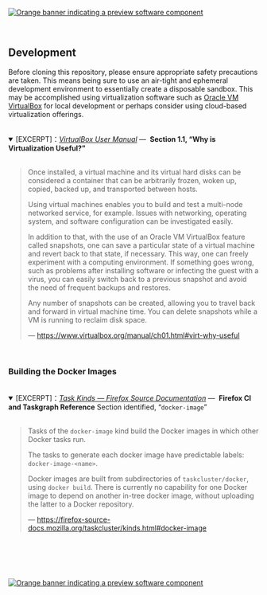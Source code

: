 [![Orange banner indicating a preview software component][release-level-banner--unstable]](##)

<br />

## Development

Before cloning this repository, please ensure appropriate safety precautions are
taken. This means being sure to use an air-tight and ephemeral development
environment to essentially create a disposable sandbox. This may be accomplished
using virtualization software such as [Oracle VM VirtualBox][] for local
development or perhaps consider using cloud-based virtualization
offerings.<br /><br />

<details open><summary>
[EXCERPT]：<em><a title="Oracle® VM VirtualBox® User Manual" <a
  href="https://www.virtualbox.org/manual"
                >VirtualBox User Manual</a></em>&nbsp;&mdash;&nbsp;
  <b>Section 1.1, “Why is Virtualization Useful?”</b>
</summary><br />

> Once installed, a virtual machine and its virtual hard disks can be considered
> a container that can be arbitrarily frozen, woken up, copied, backed up, and
> transported between hosts.
>
> Using virtual machines enables you to build and test a multi-node networked
> service, for example. Issues with networking, operating system, and software
> configuration can be investigated easily.
>
> In addition to that, with the use of an Oracle VM VirtualBox feature called
> snapshots, one can save a particular state of a virtual machine and revert
> back to that state, if necessary. This way, one can freely experiment with a
> computing environment. If something goes wrong, such as problems after
> installing software or infecting the guest with a virus, you can easily switch
> back to a previous snapshot and avoid the need of frequent backups and
> restores.
>
> Any number of snapshots can be created, allowing you to travel back and
> forward in virtual machine time. You can delete snapshots while a VM is
> running to reclaim disk space.
>
> &mdash;&nbsp;https://www.virtualbox.org/manual/ch01.html#virt-why-useful

</details><br />

<!-- TODO(DerekNonGeneric):

We would be remiss to mention the air-tightness of a VM architecture without
mentioning that having a [watertight privacy architecture][] would likewise
be preferable. Whonix offers detailed VirtualBox import instructions.[^1]

Please note usage of Whonix implies use of the Tor network, which it uses
to provide the strongest protection of client IP addresses. However, this may
be contentious in some academic and workplace settings. Usage of Whonix was,
however, suggested to the original author of this document by his professor.

-->

### Building the Docker Images

<br />

<details open><summary>
[EXCERPT]：<em><a title="Task Kinds &mdash; Firefox Source Documentation" <a
  href="https://firefox-source-docs.mozilla.org/taskcluster/kinds.html"
                >Task Kinds &mdash; Firefox Source Documentation</a></em>&nbsp;&mdash;&nbsp;
  <strong>Firefox CI and Taskgraph Reference</strong> Section identified, 
  &ldquo;<code>docker-image</code>&rdquo;
</summary><br />

> Tasks of the `docker-image` kind build the Docker images in which other Docker
> tasks run.
>
> The tasks to generate each docker image have predictable labels:
> `docker-image-<name>`.
>
> Docker images are built from subdirectories of `taskcluster/docker`, using
> `docker build`. There is currently no capability for one Docker image to
> depend on another in-tree docker image, without uploading the latter to a
> Docker repository.
>
> &mdash;&nbsp;https://firefox-source-docs.mozilla.org/taskcluster/kinds.html#docker-image

</details><br />

<br /><br />

[![Orange banner indicating a preview software component][release-level-banner--unstable]](##)

<!-- BEGIN LINK DEFINITIONS -->

[^1]:
    https://www.whonix.org/wiki/VirtualBox 
    "Whonix ™ for Windows, macOS, Linux inside VirtualBox"

[`docker build`]:
  https://docs.docker.com/engine/reference/commandline/build/
  "docker build | Docker Documentation"

[Oracle VM VirtualBox]:
  https://www.virtualbox.org
  "Oracle VM VirtualBox"

[Watertight Privacy Architecture]:
  https://www.whonix.org/wiki/About#Whonix_%E2%84%A2_Architecture
  "Whonix ™ Architecture"

[_VirtualBox User Manual_]:
  https://www.virtualbox.org/manual/
  "Oracle® VM VirtualBox® User Manual"

[release-level-banner--unstable]:
  https://raw.githubusercontent.com/OpenINF/openinf.github.io/live/assets/img/svg/release-level-banner--unstable.svg?sanitize=true
  "Banner for Release Level: Unstable"

<!-- END LINK DEFINITIONS -->
